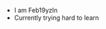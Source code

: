 - I am Feb19yzln
- Currently trying hard to learn

<!---
feb19yzln/feb19yzln is a ✨ special ✨ repository because its `README.md` (this file) appears on your GitHub profile.
You can click the Preview link to take a look at your changes.
--->
